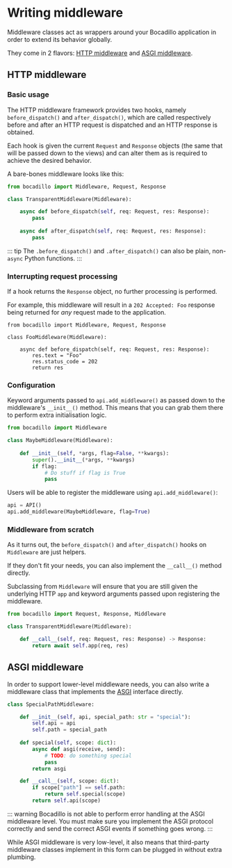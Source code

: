 # Writing middleware

Middleware classes act as wrappers around your Bocadillo application in order to extend its behavior globally.

They come in 2 flavors: [HTTP middleware](../guides/http/middleware.md) and [ASGI middleware](../guides/agnostic/asgi-middleware.md).

## HTTP middleware

### Basic usage

The HTTP middleware framework provides two hooks, namely `before_dispatch()` and `after_dispatch()`, which are called respectively before and after an HTTP request is dispatched and an HTTP response is obtained.

Each hook is given the current `Request` and `Response` objects
(the same that will be passed down to the views) and can alter them as is
required to achieve the desired behavior.

A bare-bones middleware looks like this:

```python
from bocadillo import Middleware, Request, Response

class TransparentMiddleware(Middleware):

    async def before_dispatch(self, req: Request, res: Response):
        pass
       
    async def after_dispatch(self, req: Request, res: Response):
        pass
```

::: tip
The `.before_dispatch()` and `.after_dispatch()` can also be plain, non-`async` Python functions.
:::

### Interrupting request processing

If a hook returns the `Response` object, no further processing is performed.

For example, this middleware will result in a `202 Accepted: Foo` response being
returned for *any* request made to the application.

```python{8}
from bocadillo import Middleware, Request, Response

class FooMiddleware(Middleware):

    async def before_dispatch(self, req: Request, res: Response):
        res.text = "Foo"
        res.status_code = 202
        return res
```

### Configuration

Keyword arguments passed to `api.add_middleware()` as passed down to the
middleware's `__init__()` method. This means that you can grab them there to
perform extra initialisation logic.

```python
from bocadillo import Middleware

class MaybeMiddleware(Middleware):
    
    def __init__(self, *args, flag=False, **kwargs):
        super().__init__(*args, **kwargs)
        if flag:
            # Do stuff if flag is True
            pass
```

Users will be able to register the middleware using `api.add_middleware()`:

```python
api = API()
api.add_middleware(MaybeMiddleware, flag=True)
```

### Middleware from scratch

As it turns out, the `before_dispatch()` and `after_dispatch()` hooks on
`Middleware` are just helpers.

If they don't fit your needs, you can also implement the `__call__()` method directly.

Subclassing from `Middleware` will ensure that you are still given the
underlying HTTP `app` and keyword arguments passed upon registering the
middleware. 

```python
from bocadillo import Request, Response, Middleware

class TransparentMiddleware(Middleware):

    def __call__(self, req: Request, res: Response) -> Response:
        return await self.app(req, res)
```

## ASGI middleware

In order to support lower-level middleware needs, you can also write a
middleware class that implements the [ASGI] interface directly.

```python
class SpecialPathMiddleware:

    def __init__(self, api, special_path: str = "special"):
        self.api = api
        self.path = special_path
    
    def special(self, scope: dict):
        async def asgi(receive, send):
            # TODO: do something special
            pass
        return asgi

    def __call__(self, scope: dict):
        if scope["path"] == self.path:
            return self.special(scope)
        return self.api(scope)
```

::: warning
Bocadillo is not able to perform error handling at the ASGI middleware level.
You must make sure you implement the ASGI protocol correctly and send
the correct ASGI events if something goes wrong.
:::

While ASGI middleware is very low-level, it also means that
third-party middleware classes implement in this form can be plugged in without
extra plumbing. 

[ASGI]: https://asgi.readthedocs.io
